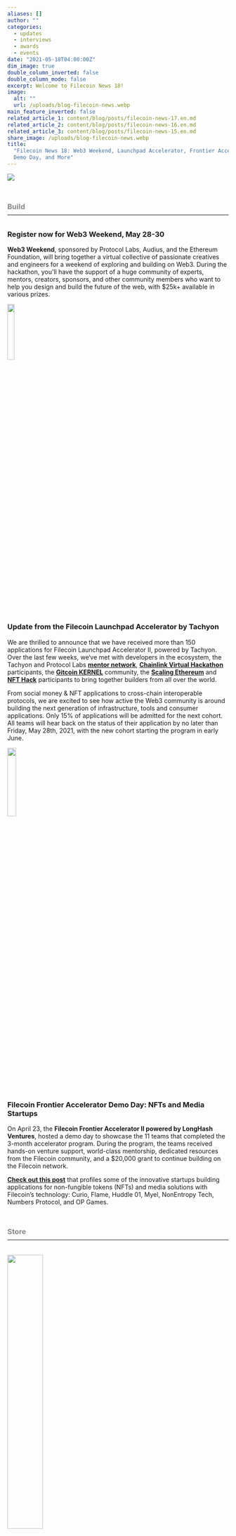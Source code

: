 ```yaml
---
aliases: []
author: ""
categories:
  - updates
  - interviews
  - awards
  - events
date: "2021-05-18T04:00:00Z"
dim_image: true
double_column_inverted: false
double_column_mode: false
excerpt: Welcome to Filecoin News 18!
image:
  alt: ""
  url: /uploads/blog-filecoin-news.webp
main_feature_inverted: false
related_article_1: content/blog/posts/filecoin-news-17.en.md
related_article_2: content/blog/posts/filecoin-news-16.en.md
related_article_3: content/blog/posts/filecoin-news-15.en.md
share_image: /uploads/blog-filecoin-news.webp
title:
  "Filecoin News 18: Web3 Weekend, Launchpad Accelerator, Frontier Accelerator
  Demo Day, and More"
---
```


![](/uploads/filecoin-news-18.webp)

<h3 style="margin:3em 0 2em 0;padding-bottom:.5em;color:#888888;border-bottom: 2px solid #808080;"><b>Build</b></h3>

### Register now for Web3 Weekend, May 28-30

**Web3 Weekend**, sponsored by Protocol Labs, Audius, and the Ethereum Foundation, will bring together a virtual collective of passionate creatives and engineers for a weekend of exploring and building on Web3. During the hackathon, you'll have the support of a huge community of experts, mentors, creators, sponsors, and other community members who want to help you design and build the future of the web, with $25k+ available in various prizes.

<img src="/uploads/launchpad-icon-logo-with-space-fill.webp" style="width:18%;margin-left:0%">

### Update from the Filecoin Launchpad Accelerator by Tachyon

We are thrilled to announce that we have received more than 150 applications for Filecoin Launchpad Accelerator II, powered by Tachyon. Over the last few weeks, we‘ve met with developers in the ecosystem, the Tachyon and Protocol Labs [**mentor network**](https://tachyon.xyz/), [**Chainlink Virtual Hackathon**](https://chainlink-2021.devpost.com/) participants, the [**Gitcoin KERNEL**](https://gitcoin.co/blog/announcing-kernel/) community, the [**Scaling Ethereum**](https://scaling.ethglobal.co/) and [**NFT Hack**](https://nft.ethglobal.co/) participants to bring together builders from all over the world.

From social money & NFT applications to cross-chain interoperable protocols, we are excited to see how active the Web3 community is around building the next generation of infrastructure, tools and consumer applications. Only 15% of applications will be admitted for the next cohort. All teams will hear back on the status of their application by no later than Friday, May 28th, 2021, with the new cohort starting the program in early June.

<a href="https://filecoin.io/blog/posts/longhash-ventures-demo-day-nft-and-media-startups/"><img src="/uploads/fil-longhash-demo-symbol.webp" style="width:20%;margin-left:0%"></a>

### Filecoin Frontier Accelerator Demo Day: NFTs and Media Startups

On April 23, the **Filecoin Frontier Accelerator II powered by LongHash Ventures**, hosted a demo day to showcase the 11 teams that completed the 3-month accelerator program. During the program, the teams received hands-on venture support, world-class mentorship, dedicated resources from the Filecoin community, and a $20,000 grant to continue building on the Filecoin network.

[**Check out this post**](https://filecoin.io/blog/posts/longhash-ventures-demo-day-nft-and-media-startups/) that profiles some of the innovative startups building applications for non-fungible tokens (NFTs) and media solutions with Filecoin’s technology: Curio, Flame, Huddle 01, Myel, NonEntropy Tech, Numbers Protocol, and OP Games.

<h3 style="margin:3em 0 2em 0;padding-bottom:.5em;color:#888888;border-bottom: 2px solid #808080;"><b>Store</b></h3>

<a href="https://filecoin.io/blog/posts/wolfram-blockchain-labs-expanding-storage-functionality-with-ipfs-filecoin-for-dapp-development/"><img src="/uploads/fil-blog-wolfram-shadows.webp" style="width:40%;margin-left:0%"></a>

### Wolfram Blockchain Labs Expanding Storage Functionality with IPFS & Filecoin for Dapp Development

Expanding available tooling options for developers to create new decentralized applications is critical for the growth of the IPFS and Filecoin ecosystems. In a new collaboration with Protocol Labs, [**Wolfram Blockchain Labs**](https://www.wolframblockchainlabs.com/) (WBL) will offer developers the opportunity to leverage storage, peer-to-peer networking, and other protocols to complement their existing applications.

WBL is integrating their distributed ledger technology platform with IPFS and Filecoin to add new decentralized functionality and expanded storage to their existing blockchain features. Through the integration, developers will be able to access new tool sets from Wolfram Technologies, including the Wolfram programming language, Cloud, and Notebooks. [**Read our recent blog post to learn more about the collaboration.**](https://filecoin.io/blog/posts/wolfram-blockchain-labs-expanding-storage-functionality-with-ipfs-filecoin-for-dapp-development/)

<img src="/uploads/estuary-cube-faked.webp" style="width:20%;margin-left:0%">

### Use Estuary Node to store and retrieve your data from the Filecoin Network

[**Estuary**](https://github.com/application-research/estuary-www) is a network node that bridges IPFS ⇆ Filecoin. Unlike other nodes, Estuary ensures your storage and retrieval goals match your own storage heuristics. Estuary uses automation to make Filecoin storage deals, restore IPFS pins with Filecoin retrieval deals, and repairs deals against reliable miners. The outcome is that there is a higher guarantee of on chain data, and a higher guarantee your data won't disappear from the internet. Jimmy Lee’s Dorahack presentation was an early preview of what led up to our learnings, and the API and documentation we plan on releasing to the community. To contribute to the community discussion, [**see here**](https://github.com/filecoin-project/community/discussions/105).

<a href="https://nanditmehra123.medium.com/lighthouse-filecoin-ethereum-cross-chain-infra-project-66c041a1a1db"><img src="/uploads/lighthouse-icon-color.webp" style="width:16%;margin-left:0%"></a>

### Lighthouse Filecoin-Ethereum Cross Chain Infra Project

[**The Lighthouse project**](https://nanditmehra123.medium.com/lighthouse-filecoin-ethereum-cross-chain-infra-project-66c041a1a1db) provides a way for Ethereum smart contracts to request Filecoin storage of CIDs in IPFS via Textile.io’s Powergate, which simplifies Filecoin storage workflows from IPFS. Using Lighthouse, Ethereum developers can request verifiable storage of data to Filecoin from Ethereum smart contracts.

The project allows Ethereum developers to easily extend their IPFS storage with cryptographically verifiable and incentivized storage on Filecoin. Lighthouse greatly reduces the friction for Ethereum developers to interact with the Filecoin storage network by allowing them to store files on Filecoin by directly interacting with a Lighthouse smart contract deployed on Ethereum. This project was originally inspired by the [**Quasar project**](https://github.com/infinitescroll/quasar) that had been explored for Aragon and IPFS. To learn more about Lighthouse, how it works, and how to use it, [**read this article.**](https://nanditmehra123.medium.com/lighthouse-filecoin-ethereum-cross-chain-infra-project-66c041a1a1db)

<h3 style="margin:3em 0 2em 0;padding-bottom:.5em;color:#888888;border-bottom: 2px solid #808080;"><b>Mine</b></h3>

<a href="https://filecoinfoundation.medium.com/missed-the-first-filecoin-plus-day-weve-got-you-covered-638f9eba7abf"><img src="/uploads/filecoin-plus-logo.webp" style="width:20%;margin-left:0%"></a>

### Filecoin Plus Day Recap

[**The Filecoin Foundation**](https://fil.org/) and Protocol Labs hosted the first Filecoin Plus Day on May 11. Over the course of three hours, more than 100 participants — including project architects, Filecoin Plus users, cryptoecon experts, and miners — came together to talk about the program. These groups are working together to maximize the amount of useful storage on Filecoin by adding a layer of social trust to the network. Thank you to all who participated and joined us! We plan to host more Filecoin Plus Days in the coming months but in the meantime, [**catch up on what you missed at this first event.**](https://filecoinfoundation.medium.com/missed-the-first-filecoin-plus-day-weve-got-you-covered-638f9eba7abf)

<h3 style="margin:3em 0 2em 0;padding-bottom:.5em;color:#888888;border-bottom: 2px solid #808080;"><b>Updates</b></h3>

<a href="https://www.youtube.com/watch?v=cmrLfnqzflk"><img src="/uploads/lot-logo-symbol-color.webp" style="width:30%;margin-left:0%"></a>

### Lotus Update

Lotus has released [**v1.9.0**](https://github.com/filecoin-project/lotus/releases/tag/v1.9.0), which introduces various improvements to the sealing, mining and deal making process with proof [**v7.0.1**](https://github.com/filecoin-project/rust-fil-proofs/blob/master/CHANGELOG.md) and market [**v1.2.5**](https://github.com/filecoin-project/go-fil-markets/blob/master/CHANGELOG.md)integrated. Some highlights are: GPU2 is now enabled by default which results in faster winningPoSt, PC2 and C2 computation. Lotus now offers prebuilt binaries upon releases, check the latest ones in the release assets. If you have any question or feedback on this release, feel free to leave a comment in the [**discussion**](https://github.com/filecoin-project/lotus/discussions/6274).

The lotus team is now working on the [**next release**](https://github.com/filecoin-project/lotus/issues/6185) to support [**Network HyperDrive**](https://github.com/filecoin-project/community/discussions/74#discussioncomment-707228) with actor v5, which will introduce aggregated PoReps and batch pre-commitment features from FIP0013 and FIP0008. This will increase chain capacity drastically and allow miners to onboarding more storage and data to the network cheaper. In addition, FIP0012 is also being implemented where a verified client address can get datacap topups. Follow this discussion to get the latest updates!

In parallel to everything above, the Lotus team is working on rearchitecting the miner runtime. We are segregating the markets functionality so that it can run in a separate physical process from the storage/block mining. We believe this will improve robustness and resilience of miner deployments, and will unlock new heights of scalability on the storage and retrieval markets. Find out more in the [**project proposal**](https://github.com/protocol/web3-dev-team/blob/main/proposals/lotus-miner-runtime-segregation.md), as well as in [**this talk**](https://www.youtube.com/watch?v=cmrLfnqzflk).

<h3 style="margin:3em 0 2em 0;padding-bottom:.5em;color:#888888;border-bottom: 2px solid #808080;"><b>Community</b></h3>

<a href="https://www.youtube.com/watch?v=eNq4UCADeZ4"><img src="/uploads/chainlink-filecoin-otlns.webp" style="width:40%;margin-left:0%"></a>

### Filecoin meets Chainlink at Ethereal 2021

Chainlink’s decentralized oracle networks (DONs) and Filecoin’s decentralized storage protocol are two essential projects scaling Web 3.0 adoption by a widening range of industries. At last week’s [**2021 Ethereal Virtual Summit**](https://www.youtube.com/watch?v=eNq4UCADeZ4), Chainlink Co-Founder, Sergey Nazarov, and CEO of Protocol Labs, Juan Benet, joined Decrypt’s Adriana Hamacher to discuss new use cases and applications driving DeFi’s mass adoption.

Many of these innovative applications leveraging Chainlink’s DONs and Filecoin’s storage – including certificates for learning systems, NFT games and insurance contracts for miners – were built at the [**Spring 2021 Chainlink Hackathon**](https://chainlinktoday.com/inside-the-spring-2021-chainlink-hackathon/). To learn more, [**read this article**](https://chainlinktoday.com/chainlink-and-filecoin-work-to-fulfill-defis-887-trillion-promise/). And be sure to catch up on [**this video**](https://www.youtube.com/watch?v=eNq4UCADeZ4) featuring Sergey Nazarov and Juan Benet as they discuss blockchain, DeFi, NFTs, storage, and decentralized oracles.

<a href="https://www.youtube.com/watch?v=QC90YKBSCt4&list=PLGi5rSYpKqxYUuhE1-fVAUD05KGBLWz"><img src="/uploads/curio-symbol.webp" style="width:20%;margin-left:0%"></a>

### **Curio raises $7M to Expand Growth**

[**Curio**](https://c212.net/c/link/?t=0&l=en&o=3162398-1&h=1059209547&u=https%3A%2F%2Foncurio.com%2F&a=Curio), the premier NFT platform for the entertainment industry, that graduated from Longhash’s Filecoin Frontier Accelerator announced it has raised $7M from top tier global investors. The company has successfully launched multiple licensed auctions, drops, products, and new partnerships. We are extremely excited for Curio and the other accelerator teams that are gaining significant traction. To learn more about Curio, [**watch their presentation from Demo Day.**](https://www.youtube.com/watch?v=QC90YKBSCt4&list=PLGi5rSYpKqxYUuhE1-fVAUD05KGBLWz-4&index=3)

<a href="https://aave.com/"><img src="/uploads/aave.webp" style="width:25%;margin-left:0%"></a>

### Filecoin borrowing and lending is now available through [**Aave on Ethereum**](https://aave.com/)

Here’s how it works: just install an Ethereum wallet like [**MetaMask**](https://metamask.io/), deposit a stablecoin like DAI/USDC as collateral, and then withdraw renFIL up to the cap. Then head over to the DeFi Bridge to convert renFIL to native Filecoin to run more Storage Miners!

For step-by-step instructions, check [**this Twitter thread**](https://twitter.com/corbpage/status/1387422816992169985).

<h3 style="margin:3em 0 2em 0;padding-bottom:.5em;color:#888888;border-bottom: 2px solid #808080;"><b>Learn</b></h3>

<a href="https://research.protocol.ai/blog/2021/snarkpack-how-to-aggregate-snarks-efficiently/"><img src="/uploads/snark-lock-icon.webp" style="width:20%;margin-left:0%"></a>

### SnarkPack: How to aggregate SNARKs efficiently

Looking for a guided dive into the cryptographic techniques of SnarkPack? [**This post**](https://research.protocol.ai/blog/2021/snarkpack-how-to-aggregate-snarks-efficiently/) exposes the inner workings of SnarkPack, a practical scheme to aggregate Groth16 proofs, a derivation of the Inner Pairing Product work of [**Bünz et al.**](https://eprint.iacr.org/2019/1177), and its application to Filecoin. It explains Groth16 proofs, the inner product argument, and the difference between the original IPP [**paper**](https://eprint.iacr.org/2019/1177) and our modifications. This post ends by showing the performance of our scheme and the optimizations we made to attain that performance.

<a href="https://proto.school/"><img src="/uploads/prot-logo-symbol-color.webp" style="width:20%;margin-left:0%"></a>

### ProtoSchool’s Interactive Tutorials

Interested in learning more about Filecoin, IPLD, or libp2p? Check out [ProtoSchool’s self-guided interactive tutorials](https://proto.school/), designed to introduce you to decentralized web concepts, protocols, and tools. Select your topic and track your progress as you go, in a format that's right for you. Complete JavaScript code challenges right in your web browser, or stick to our text-based or multiple-choice tutorials for a code-free experience.

### ✊ Get Involved

Head over to the [**Filecoin project on GitHub**](https://github.com/filecoin-project) and be sure to take a look at the [**community resources**](https://github.com/filecoin-project/community). Ask questions in the [**Filecoin Slack**](http://filecoin.io/slack), discuss issues or new ideas in [**the community forum**](https://discuss.filecoin.io/), follow us on WeChat @Filecoin-Official or send us your thoughts [**on Twitter by following @Filecoin**](https://twitter.com/Filecoin).

[**The Filecoin blog**](https://filecoin.io/blog/) and [**YouTube channel**](https://www.youtube.com/channel/UCPyYmtJYQwxM-EUyRUTp5DA) are also great sources of information if you’re just getting started.

To receive this newsletter directly to your inbox, [**subscribe**](https://mailchi.mp/filecoin.io/subscribe)!
